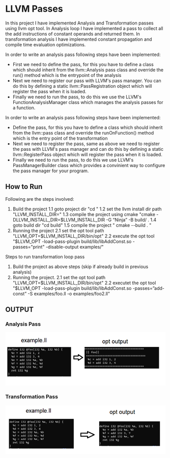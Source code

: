 # LLVM Passes
In this project I have implemented Analysis and Transformation passes using llvm opt tool. In Analysis loop I have implemented a pass to collect all the add instructions of constant operands and returned them. In transformation analysis I have implemented constant propagation and compile time evaluation optimizations.

In order to write an analysis pass following steps have been implemented:
* First we need to define the pass, for this you have to define a class which should inherit from the llvm::Analysis pass class and override the run() method which is the entrypoint of the analysis
* Next we need to register our pass with LLVM's pass manager. You can do this by defining a static llvm::PassRegistration<InstructionCountPass> object which will register the pass when it is loaded.
* Finally we need to run the pass, to do this we use the LLVM's FunctionAnalysisManager class which manages the analysis passes for a function.

  
In order to write an analysis pass following steps have been implemented:
* Define the pass, for this you have to define a class which should inherit from the llvm::pass class and override the runOnFunction() method which is the entry point of the transformation
* Next we need to register the pass, same as above we need to register the pass with LLVM's pass manager and can do this by defining a static llvm::RegisterPass<classname> object which will register the pass when it is loaded.
* Finally we need to run the pass, to do this we use LLVM's PassManagerBuilder class which provides a convinient way to configure the pass manager for your program.
  
  
## How to Run
Following are the steps involved:

1. Build the project
 1.1 goto project dir "cd <path-to-proj-dir>"
 1.2 set the llvm install dir path "LLVM_INSTALL_DIR=<path to llvm install dir>"
 1.3 compile the project using cmake "cmake -DLLVM_INSTALL_DIR=$LLVM_INSTALL_DIR -G “Ninja” -B build/ . 
 1.4 goto build dir "cd build"
 1.5 compile the project " cmake --build . "
2. Running the project
 2.1 set the opt tool path "LLVM_OPT=$LLVM_INSTALL_DIR/bin/opt"
 2.2 execute the opt tool "$LLVM_OPT -load-pass-plugin build/lib/libAddConst.so -passes="print<add-const>" -disable-output examples/"


Steps to run transformation loop pass
1. Build the project as above steps (skip if already build in previous analysis)
2. Running the project.
  2.1 set the opt tool path "LLVM_OPT=$LLVM_INSTALL_DIR/bin/opt"
  2.2 executet the opt tool "$LLVM_OPT -load-pass-plugin build/lib/libAddConst.so -passes=”add-const” -S examples/foo.ll -o examples/foo2.ll"
  
  
## OUTPUT
### Analysis Pass
![Analysis pass output](https://github.com/harshitmonish/LLVM/blob/main/llvm-analysis-pass.png)  

### Transformation Pass
![Transformation pass output](https://github.com/harshitmonish/LLVM/blob/main/llvm-transformation-pass.png)
  
